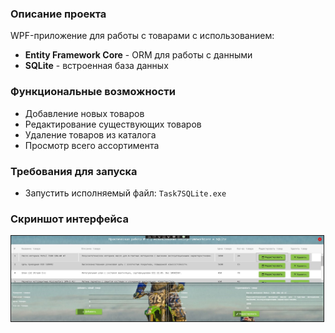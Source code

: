 <h3> Описание проекта</h3>
<p>WPF-приложение для работы с товарами с использованием:</p>
<ul>
  <li><strong>Entity Framework Core</strong> - ORM для работы с данными</li>
  <li><strong>SQLite</strong> - встроенная база данных</li>
</ul>

<h3> Функциональные возможности</h3>
<ul>
  <li>Добавление новых товаров</li>
  <li>Редактирование существующих товаров</li>
  <li>Удаление товаров из каталога</li>
  <li>Просмотр всего ассортимента</li>
</ul>

<h3> Требования для запуска</h3>
<ul>
  <li>Запустить исполняемый файл: <code>Task7SQLite.exe</code></li>
</ul>

<h3> Скриншот интерфейса</h3>
<img src="screenshots/1.jpg" alt="Главное окно управления каталогом товаров" border="1" width="500">
